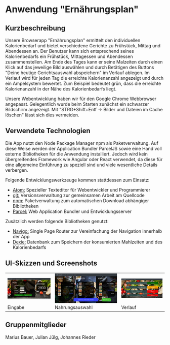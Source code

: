 Anwendung "Ernährungsplan"
===============================

Kurzbeschreibung
----------------
Unsere Browserapp "Ernährungsplan" ermittelt den individuellen Kalorienbedarf und bietet verschiedene Gerichte zu Frühstück, Mittag und Abendessen an. Der Benutzer kann sich  entsprechend seines Kalorienbedarfs ein Frühstück, Mittagessen und Abendessen zusammenstellen. Am Ende des Tages kann er seine Malzeiten durch einen Klick auf das jeweilige Bild auswählen und durch Betätigen des Buttons "Deine heutige Gerichtsauswahl abspeichern" im Verlauf ablegen.
Im Verlauf wird für jeden Tag die erreichte Kalorienanzahl angezeigt und durch ein Ampelsystem bewertet. Zum Beispiel bedeutet grün, dass die erreichte Kalorienanzahl in der Nähe des Kalorienbedarfs liegt.

Unsere Webentwicklung haben wir für den Google Chrome Webbrowser angepasst. Gelegentlich wurde beim Starten zunächst ein schwarzer Bildschirm angezeigt. Mit "STRG+Shift+Entf -> Bilder und Dateien im Cache löschen" lässt sich dies vermeiden.

Verwendete Technologien
-----------------------

Die App nutzt den Node Package Manager npm als Paketverwaltung. Auf diese
Weise werden der Application Bundler ParcelJS sowie eine Hand voll externe
Bibliotheken für die Anwendung installiert. Jedoch wird kein übergreifendes
Framework wie Angular oder React verwendet, da diese für eine allgemeine
Einführung zu speziell sind und viele wesentliche Details verbergen.

Folgende Entwicklungswerkzeuge kommen stattdessen zum Einsatz:

 * [Atom:](https://atom.io/) Spezieller Texteditor für Webentwickler und Programmierer
 * [git:](https://git-scm.com/") Versionsverwaltung zur gemeinsamen Arbeit am Quellcode
 * [npm:](https://nodejs.org/") Paketverwaltung zum automatischen Download abhängiger Bibliotheken
 * [Parcel:](https://parceljs.org/") Web Application Bundler und Entwicklungsserver

Zusätzlich werden folgende Bibliotheken genutzt:

 * [Navigo:](https://github.com/krasimir/navigo) Single Page Router zur Vereinfachung der Navigation innerhalb der App
 * [Dexie:](https://pouchdb.com/") Datenbank zum Speichern der konsumierten Mahlzeiten und des Kalorienbedarfs

UI-Skizzen und Screenshots
--------------------------

<table style="max-width: 100%;">
    <tr>
        <td>
            <img src="Eingabe.png" style="display: block; width: 100%;" />
        </td>
        <td>
            <img src="Nahrungsauswahl.png" style="display: block; width: 100%;" />
        </td>
        <td>
            <img src="Verlauf.png" style="display: block; width: 100%;" />
        </td>
    </tr>
    <tr>
        <td>
            Eingabe
        </td>
        <td>
            Nahrungsauswahl
        </td>
        <td>
            Verlauf
        </td>
    </tr>
</table>

Gruppenmitglieder
-----------------
Marius Bauer, Julian Jülg, Johannes Rieder
